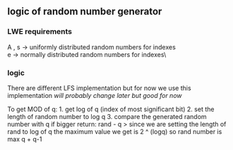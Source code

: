 ## logic of random number generator

### LWE requirements
A , s -> uniformly distributed random numbers for indexes\
e -> normally distributed random numbers for indexes\

### logic 
There are different LFS implementation but for now we use this implementation *will probably change later but good for now*[]( "https://hforsten.com/generating-normally-distributed-pseudorandom-numbers-on-a-fpga.html") 

To get MOD of q: 
    1. get log of q (index of most significant bit)
    2. set the length of random number to log q
    3. compare the generated random number with q if bigger return: rand - q > since we are setting the length of rand to log of q the maximum value we get is 2 ^ (logq) so rand number is max q + q-1 

